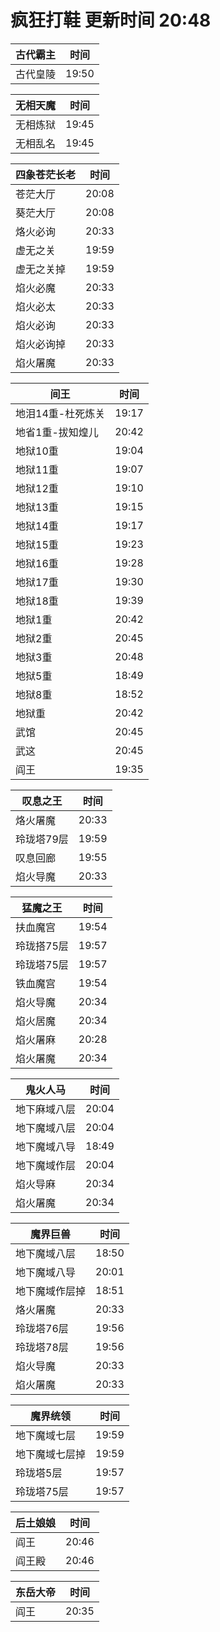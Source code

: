 # 疯狂打鞋 更新时间 20:48

| 古代霸主   | 时间    |
|--------|-------|
| 古代皇陵 | 19:50 |

| 无相天魔   | 时间    |
|--------|-------|
| 无相炼狱 | 19:45 |
| 无相乱名 | 19:45 |

| 四象苍茫长老   | 时间    |
|--------|-------|
| 苍茫大厅 | 20:08 |
| 葵茫大厅 | 20:08 |
| 烙火必询 | 20:33 |
| 虚无之关 | 19:59 |
| 虚无之关掉 | 19:59 |
| 焰火必魔 | 20:33 |
| 焰火必太 | 20:33 |
| 焰火必询 | 20:33 |
| 焰火必询掉 | 20:33 |
| 焰火屠魔 | 20:33 |

| 间王   | 时间    |
|--------|-------|
| 地泪14重-杜死炼关 | 19:17 |
| 地省1重-拔知煌儿 | 20:42 |
| 地狱10重 | 19:04 |
| 地狱11重 | 19:07 |
| 地狱12重 | 19:10 |
| 地狱13重 | 19:15 |
| 地狱14重 | 19:17 |
| 地狱15重 | 19:23 |
| 地狱16重 | 19:28 |
| 地狱17重 | 19:30 |
| 地狱18重 | 19:39 |
| 地狱1重 | 20:42 |
| 地狱2重 | 20:45 |
| 地狱3重 | 20:48 |
| 地狱5重 | 18:49 |
| 地狱8重 | 18:52 |
| 地狱重 | 20:42 |
| 武馆 | 20:45 |
| 武这 | 20:45 |
| 阎王 | 19:35 |

| 叹息之王   | 时间    |
|--------|-------|
| 烙火屠魔 | 20:33 |
| 玲珑塔79层 | 19:59 |
| 叹息回廊 | 19:55 |
| 焰火导魔 | 20:33 |

| 猛魔之王   | 时间    |
|--------|-------|
| 扶血魔宫 | 19:54 |
| 玲珑搭75层 | 19:57 |
| 玲珑塔75层 | 19:57 |
| 铁血魔宫 | 19:54 |
| 焰火导魔 | 20:34 |
| 焰火居魔 | 20:34 |
| 焰火屠麻 | 20:28 |
| 焰火屠魔 | 20:34 |

| 鬼火人马   | 时间    |
|--------|-------|
| 地下麻域八层 | 20:04 |
| 地下魔域八层 | 20:04 |
| 地下魔域八导 | 18:49 |
| 地下魔域作层 | 20:04 |
| 焰火导麻 | 20:34 |
| 焰火屠魔 | 20:34 |

| 魔界巨兽   | 时间    |
|--------|-------|
| 地下魔域八层 | 18:50 |
| 地下魔域八导 | 20:01 |
| 地下魔域作层掉 | 18:51 |
| 烙火屠魔 | 20:33 |
| 玲珑塔76层 | 19:56 |
| 玲珑塔78层 | 19:56 |
| 焰火导魔 | 20:33 |
| 焰火屠魔 | 20:33 |

| 魔界统领   | 时间    |
|--------|-------|
| 地下魔域七层 | 19:59 |
| 地下魔域七层掉 | 19:59 |
| 玲珑塔5层 | 19:57 |
| 玲珑塔75层 | 19:57 |

| 后土娘娘   | 时间    |
|--------|-------|
| 阎王 | 20:46 |
| 阎王殿 | 20:46 |

| 东岳大帝   | 时间    |
|--------|-------|
| 阎王 | 20:35 |